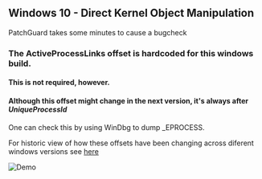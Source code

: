 ## Windows 10 - Direct Kernel Object Manipulation


PatchGuard takes some minutes to cause a bugcheck

### The ActiveProcessLinks offset is hardcoded for this windows build.

#### This is not required, however. 
#### Although this offset might change in the next version, it's  **always** after *UniqueProcessId* 

One can check this by using WinDbg to dump _EPROCESS.


For historic view of how these offsets have been changing across diferent windows versions see [here](https://www.vergiliusproject.com)


![Demo](https://media3.giphy.com/media/Yn54nPMjvaHIfZcHUX/giphy.gif)
